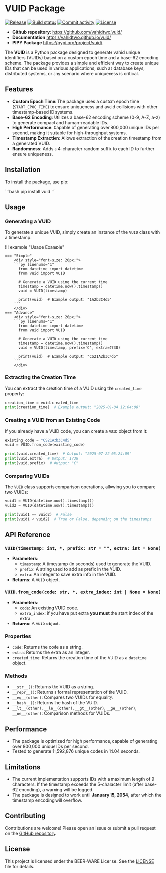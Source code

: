 # VUID Package

[![Release](https://img.shields.io/github/v/release/vahidtwo/vuid)](https://img.shields.io/github/v/release/vahidtwo/vuid)
[![Build status](https://img.shields.io/github/actions/workflow/status/vahidtwo/vuid/main.yml?branch=master)](https://github.com/vahidtwo/vuid/actions/workflows/main.yml?query=branch%3Amaster)
[![Commit activity](https://img.shields.io/github/commit-activity/m/vahidtwo/vuid)](https://img.shields.io/github/commit-activity/m/vahidtwo/vuid)
[![License](https://img.shields.io/github/license/vahidtwo/vuid)](https://img.shields.io/github/license/vahidtwo/vuid)

- **Github repository**: <https://github.com/vahidtwo/vuid/>
- **Documentation** <https://vahidtwo.github.io/vuid/>
- **PIPY Package** <https://pypi.org/project/vuid/>

The **VUID** is a Python package designed to generate vahid unique identifiers (VUIDs) based on a custom epoch time
and a base-62 encoding scheme. The package provides a simple and efficient way to create unique IDs that can be used in
various applications, such as database keys, distributed systems, or any scenario where uniqueness is critical.

## Features

- **Custom Epoch Time**: The package uses a custom epoch time (`START_EPOC_TIME`) to ensure uniqueness and avoid
  collisions with other timestamp-based ID systems.
- **Base-62 Encoding**: Utilizes a base-62 encoding scheme (0-9, A-Z, a-z) to generate compact and human-readable IDs.
- **High Performance**: Capable of generating over 800,000 unique IDs per second, making it suitable for high-throughput
  systems.
- **Timestamp Extraction**: Allows extraction of the creation timestamp from a generated VUID.
- **Randomness**: Adds a 4-character random suffix to each ID to further ensure uniqueness.

## Installation

To install the package, use pip:

<div class="termy">
```bash
pip install vuid
```
</div>

## Usage

### Generating a VUID

To generate a unique VUID, simply create an instance of the `VUID` class with a timestamp:

!!! example "Usage Example"

    === "Simple"
        <div style="font-size: 20px;">
        ```py linenums="1"
          from datetime import datetime
          from vuid import VUID

          # Generate a VUID using the current time
          timestamp = datetime.now().timestamp()
          vuid = VUID(timestamp)

          print(vuid)  # Example output: "1A2b3C4d5"
        ```
        </div>
    === "Advance"
        <div style="font-size: 20px;">
        ```py linenums="1"
          from datetime import datetime
          from vuid import VUID

          # Generate a VUID using the current time
          timestamp = datetime.now().timestamp()
          vuid = VUID(timestamp, prefix='C', extra=1738)

          print(vuid)  # Example output: "CS21A2b3C4d5"
        ```
        </div>

### Extracting the Creation Time

You can extract the creation time of a VUID using the `created_time` property:

```python
creation_time = vuid.created_time
print(creation_time)  # Example output: "2025-01-04 12:04:08"
```

### Creating a VUID from an Existing Code

If you already have a VUID code, you can create a `VUID` object from it:

```python
existing_code = "CS21A2b3C4d5"
vuid = VUID.from_code(existing_code)

print(vuid.created_time)  # Output: "2025-07-22 05:24:09"
print(vuid.extra)  # Output: 1738
print(vuid.prefix)  # Output: "C"
```

### Comparing VUIDs

The `VUID` class supports comparison operations, allowing you to compare two VUIDs:

```python
vuid1 = VUID(datetime.now().timestamp())
vuid2 = VUID(datetime.now().timestamp())

print(vuid1 == vuid2)  # False
print(vuid1 < vuid2)  # True or False, depending on the timestamps
```

## API Reference

### `VUID(timestamp: int, *, prefix: str = "", extra: int = None)`

- **Parameters**:
  - `timestamp`: A timestamp (in seconds) used to generate the VUID.
  - `prefix`: A string used to add as prefix in the VUID.
  - `extra`: An integer to save extra info in the VUID.
- **Returns**: A `VUID` object.

### `VUID.from_code(code: str, *, extra_index: int | None = None)`

- **Parameters**:
  - `code`: An existing VUID code.
  - `extra_index`: if you have put extra **you must** the start index of the extra.
- **Returns**: A `VUID` object.

### Properties

- `code`: Returns the code as a string.
- `extra`: Returns the extra as an integer.
- `created_time`: Returns the creation time of the VUID as a `datetime` object.

### Methods

- `__str__()`: Returns the VUID as a string.
- `__repr__()`: Returns a formal representation of the VUID.
- `__eq__(other)`: Compares two VUIDs for equality.
- `__hash__()`: Returns the hash of the VUID.
- `__lt__(other)`, `__le__(other)`, `__gt__(other)`, `__ge__(other)`, `__ne__(other)`: Comparison methods for VUIDs.

## Performance

- The package is optimized for high performance, capable of generating over 800,000 unique IDs per second.
- Tested to generate 11,592,876 unique codes in 14.04 seconds.

## Limitations

- The current implementation supports IDs with a maximum length of 9 characters. If the timestamp exceeds the 5-character
  limit (after base-62 encoding), a warning will be logged.
- The package is designed to work until **January 15, 2054**, after which the timestamp encoding will overflow.

## Contributing

Contributions are welcome! Please open an issue or submit a pull request on
the [GitHub repository](https://github.com/vahidtwo/vuid).

## License

This project is licensed under the BEER-WARE License. See the [LICENSE](LICENSE) file for details.
